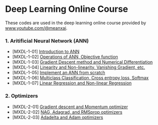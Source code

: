 # Deep Learning Online Course
These codes are used in the deep learning online course provided by www.youtube.com/@meanxai.

### 1. Aritificial Neural Network (ANN)
* [MXDL-1-01] [Introduction to ANN](https://youtu.be/YsUthWhbge0)
* [MXDL-1-02] [Operations of ANN, Objective function](https://youtu.be/g5PTRHVGN8Y)
* [MXDL-1-03] [Gradient Descent method and Numerical Differentiation](https://youtu.be/nqzS3dEvIQ0)
* [MXDL-1-04] [Linearity and Non-linearity, Vanishing Gradient, etc.](https://youtu.be/AFx4MUnZDcI)
* [MXDL-1-05] [Implement an ANN from scratch](https://youtu.be/M7bghSjr6TE)
* [MXDL-1-06] [Multiclass Classification, Cross entropy loss, Softmax](https://youtu.be/-zaZsGMjU-A)
* [MXDL-1-07] [Linear Regression and Non-linear Regression](https://youtu.be/atVxuCzOGk0)

### 2. Optimizers
* [MXDL-2-01] [Gradient descent and Momentum optimizer](https://youtu.be/-Mvj6uMZ71k)
* [MXDL-2-02] [NAG, Adagrad, and RMSprop optimizers](https://youtu.be/4A_ofLpR5eo)
* [MXDL-2-03] [Adadelta and Adam optimizers](https://youtu.be/_ZQCt8Allv8)
